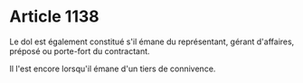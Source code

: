 # Article 1138

Le dol est également constitué s'il émane du représentant, gérant d'affaires, préposé ou porte-fort du contractant.

Il l'est encore lorsqu'il émane d'un tiers de connivence.

